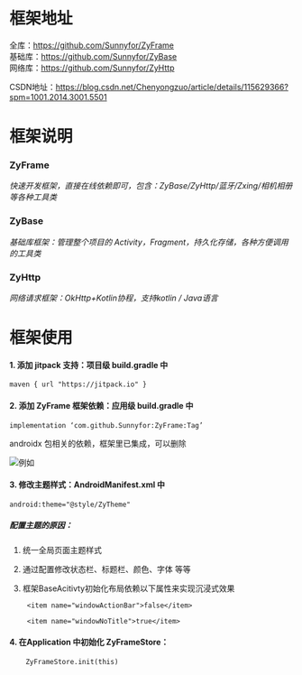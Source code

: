 # 框架地址
全库：<https://github.com/Sunnyfor/ZyFrame>  
基础库：<https://github.com/Sunnyfor/ZyBase>  
网络库：<https://github.com/Sunnyfor/ZyHttp>  

CSDN地址：<https://blog.csdn.net/Chenyongzuo/article/details/115629366?spm=1001.2014.3001.5501>


# 框架说明
### ZyFrame  
*快速开发框架，直接在线依赖即可，包含：ZyBase/ZyHttp/蓝牙/Zxing/相机相册等各种工具类*
### ZyBase
*基础库框架：管理整个项目的 Activity，Fragment，持久化存储，各种方便调用的工具类*
### ZyHttp
*网络请求框架：OkHttp+Kotlin协程，支持kotlin / Java语言*


# 框架使用
#### 1. 添加 jitpack 支持：项目级 build.gradle 中
```
maven { url "https://jitpack.io" }
```

#### 2. 添加 ZyFrame 框架依赖：应用级 build.gradle 中
```
implementation ‘com.github.Sunnyfor:ZyFrame:Tag’
```
androidx 包相关的依赖，框架里已集成，可以删除

![例如](https://img-blog.csdnimg.cn/20210412165351309.png)

#### 3. 修改主题样式：AndroidManifest.xml 中
```
android:theme="@style/ZyTheme"
```

##### 配置主题的原因：

1. 统一全局页面主题样式

2. 通过配置修改状态栏、标题栏、颜色、字体 等等

3. 框架BaseAcitivty初始化布局依赖以下属性来实现沉浸式效果   
      
   ```
    <item name="windowActionBar">false</item>

    <item name="windowNoTitle">true</item>
   ```


#### 4. 在Application 中初始化 ZyFrameStore： 
```
    ZyFrameStore.init(this)
```
